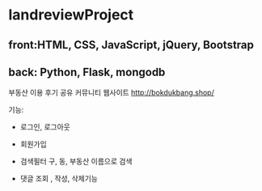 # landreviewProject
## front:HTML, CSS, JavaScript, jQuery, Bootstrap
## back: Python, Flask, mongodb
부동산 이용 후기 공유 커뮤니티 웹사이트
http://bokdukbang.shop/

 기능:


+ 로그인, 로그아웃


+ 회원가입


+ 검색필터 구, 동, 부동산 이름으로 검색


+ 댓글 조회 , 작성, 삭제기능


